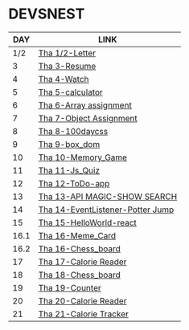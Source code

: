 # DEVSNEST
<center>

| DAY | LINK |
| ---| --- |
| 1/2 | [Tha 1/2-Letter](https://anugya-svg.github.io/Devsnest/letter/letter.html) |
| 3 | [Tha 3-Resume](https://anugya-svg.github.io/Devsnest/resume/resume.html) |
| 4 | [Tha 4-Watch](https://anugya-svg.github.io/Devsnest/watch/watch.html) |
| 5 | [Tha 5-calculator](https://anugya-svg.github.io/Devsnest/calculator/calculator.html) |
| 6 | [Tha 6-Array assignment](https://anugya-svg.github.io/Devsnest/Array_assignment/index.html) |
| 7 |  [Tha 7-Object Assignment](https://anugya-svg.github.io/Devsnest/object_assignment/index.html) |
|8 | [Tha 8-100daycss](https://anugya-svg.github.io/Devsnest/100daycss/index.html) |
|9| [Tha 9-box_dom](https://anugya-svg.github.io/Devsnest/box_dom/index.html)|
|10|[Tha 10-Memory_Game](https://anugya-svg.github.io/Devsnest/memory_game/index.html)|
|11|[Tha 11-Js_Quiz](https://anugya-svg.github.io/Devsnest/js_quiz/index.html)|
|12|[Tha 12-ToDo-app](https://anugya-svg.github.io/Devsnest/Todo-app/index.html)|
|13|[Tha 13-API MAGIC-SHOW SEARCH](https://anugya-svg.github.io/Devsnest/Api_magic/index.html) |
|14|[Tha 14-EventListener-Potter Jump](https://anugya-svg.github.io/Devsnest/event_listener/home.html) |
|15|[Tha 15-HelloWorld-react](https://anugya-svg.github.io/Devsnest/HelloWorld/index.html) |
|16.1|[Tha 16-Meme_Card](https://anugya-svg.github.io/Devsnest/meme_card/build/index.html) |
|16.2|[Tha 16-Chess_board](https://anugya-svg.github.io/Devsnest/chess_board/build/index.html) |
|17|[Tha 17-Calorie Reader](https://anugya-svg.github.io/Devsnest/calorie_reader/build/index.html) |
|18|[Tha 18-Chess_board](https://anugya-svg.github.io/Devsnest/chess_board/build/index.html) |
|19|[Tha 19-Counter](https://anugya-svg.github.io/Devsnest/counter/build/index.html) |
|20|[Tha 20-Calorie Reader](https://anugya-svg.github.io/Devsnest/calorie_reader/build/index.html) |
|21|[Tha 21-Calorie Tracker](https://anugya-svg.github.io/Devsnest/calorie_tracker/build/index.html) |

</center>







